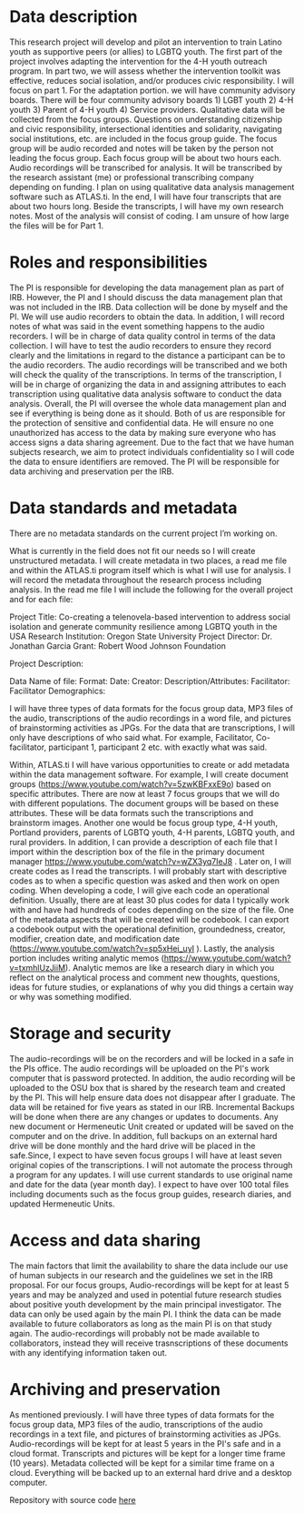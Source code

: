 # Data description
This research project will develop and pilot an intervention to train Latino youth as supportive peers (or allies) to LGBTQ youth. The first part of the project involves adapting the intervention for the 4-H youth outreach program. In part two, we will assess whether the intervention toolkit was effective, reduces social isolation, and/or produces civic responsibility. I will focus on part 1. 
For the adaptation portion. we will have community advisory boards. There will be four community advisory boards 1) LGBT youth 2) 4-H youth 3) Parent of 4-H youth 4) Service providers. Qualitative data will be collected from the focus groups. Questions on understanding citizenship and civic responsibility, intersectional identities and solidarity, navigating social institutions, etc. are included in the focus group guide. The focus group will be audio recorded and notes will be taken by the person not leading the focus group. Each focus group will be about two hours each. Audio recordings will be transcribed for analysis. It will be transcribed by the research assistant (me) or professional transcribing company depending on funding. I plan on using qualitative data analysis management software such as ATLAS.ti. In the end, I will have four transcripts that are about two hours long. Beside the transcripts, I will have my own research notes. Most of the analysis will consist of coding. I am unsure of how large the files will be for Part 1. 

# Roles and responsibilities
 The PI is responsible for developing the data management plan as part of IRB. However, the PI and I should discuss the data management plan that was not included in the IRB. Data collection will be done by myself and the PI. We will use audio recorders to obtain the data. In addition, I will record notes of what was said in the event something happens to the audio recorders. I will be in charge of data quality control in terms of the data collection. I will have to test the audio recorders to ensure they record clearly and the limitations in regard to the distance a participant can be to the audio recorders. The audio recordings will be transcribed and we both will check the quality of the transcriptions. In terms of the transcription, I will be in charge of organizing the data in and assigning attributes to each transcription using qualitative data analysis software to conduct the data analysis. Overall, the PI will oversee the whole data management plan and see if everything is being done as it should. Both of us are responsible for the protection of sensitive and confidential data. He will ensure no one unauthorized has access to the data by making sure everyone who has access signs a data sharing agreement. Due to the fact that we have human subjects research, we aim to protect individuals confidentiality so I will code the data to ensure identifiers are removed. The PI will be responsible for data archiving and preservation per the IRB. 

# Data standards and metadata
There are no metadata standards on the current project I’m working on.  

What is currently in the field does not fit our needs so I will create unstructured metadata. I will create metadata in two places, a read me file and within the ATLAS.ti program itself which is what I will use for analysis. I will record the metadata throughout the research process including analysis. In the read me file I will include the following for the overall project and for each file:

Project Title: Co-creating a telenovela-based intervention to address social isolation and generate community resilience among LGBTQ youth in the USA
Research Institution: Oregon State University
Project Director: Dr. Jonathan Garcia
Grant: Robert Wood Johnson Foundation

Project Description:

Data
Name of file:
Format:
Date:
Creator:
Description/Attributes:
Facilitator:
Facilitator Demographics:

I will have three types of data formats for the focus group data, MP3 files of the audio, transcriptions of the audio recordings in a word file, and pictures of brainstorming activities as JPGs. For the data that are transcriptions, I will only have descriptions of who said what. For example, Facilitator, Co-facilitator, participant 1, participant 2 etc. with exactly what was said. 


Within, ATLAS.ti I will have various opportunities to create or add metadata within the data management software. For example, I will create document groups (https://www.youtube.com/watch?v=5zwKBFxxE9o) based on specific attributes. There are now at least 7 focus groups that we will do with different populations. The document groups will be based on these attributes. These will be data formats such the transcriptions and brainstorm images. Another one would be focus group type, 4-H youth, Portland providers, parents of LGBTQ youth, 4-H parents, LGBTQ youth, and rural providers. In addition, I can provide a description of each file that I import within the description box of the file in the primary document manager https://www.youtube.com/watch?v=wZX3yq7IeJ8 . Later on, I will create codes as I read the transcripts. I will probably start with descriptive codes as to when a specific question was asked and then work on open coding. When developing a code, I will give each code an operational definition. Usually, there are at least 30 plus codes for data I typically work with and have had hundreds of codes depending on the size of the file. One of the metadata aspects that will be created will be codebook. I can export a codebook output with the operational definition, groundedness, creator, modifier, creation date, and modification date (https://www.youtube.com/watch?v=sp5xHei_uyI ). Lastly, the analysis portion includes writing analytic memos (https://www.youtube.com/watch?v=txmhlUzJiiM). Analytic memos are like a research diary in which you reflect on the analytical process and comment new thoughts, questions, ideas for future studies, or explanations of why you did things a certain way or why was something modified. 


# Storage and security
The audio-recordings will be on the recorders and will be locked in a safe in the PIs office. The audio recordings will be uploaded on the PI's work computer that is password protected. In addition, the audio recording will be uploaded to the OSU box that is shared by the research team and created by the PI. This will help ensure data does not disappear after I graduate.  The data will be retained for five years as stated in our IRB. 
Incremental Backups will be done when there are any changes or updates to documents. Any new document or Hermeneutic Unit created or updated will be saved on the computer and on the drive. In addition, full backups on an external hard drive will be done monthly and the hard drive will be placed in the safe.Since, I expect to have seven focus groups I will have at least seven original copies of the transcriptions. I will not automate the process through a program for any updates. I will use current standards to use original name and date for the data (year month day). I expect to have over 100 total files including documents such as the focus group guides, research diaries, and updated Hermeneutic Units. 


# Access and data sharing
The main factors that limit the availability to share the data include our use of human subjects in our research and the guidelines we set in the IRB proposal. For our focus groups, Audio-recordings will be kept for at least 5 years and may be analyzed and used in potential future research studies about positive youth development by the main principal investigator. The data can only be used again by the main PI. I think the data can be made available to future collaborators as long as the main PI is on that study again. The audio-recordings will probably not be made available to collaborators, instead they will receive trasnscriptions of these documents with any identifying information taken out.

# Archiving and preservation
As mentioned previously. I will have three types of data formats for the focus group data, MP3 files of the audio, transcriptions of the audio recordings in a text file, and pictures of brainstorming activities as JPGs. Audio-recordings will be kept for at least 5 years in the PI's safe and in a cloud format. Transcripts and pictures will be kept for a longer time frame (10 years). Metadata collected will be kept for a similar time frame on a cloud. Everything will be backed up to an external hard drive and a desktop computer.

Repository with source code [here](https://github.com/clarallebot/GRAD521_DMPtemplate)
